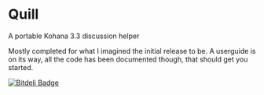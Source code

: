 Quill
=====

A portable Kohana 3.3 discussion helper

Mostly completed for what I imagined the initial release to be.
A userguide is on its way, all the code has been documented though, that should get you started.


[![Bitdeli Badge](https://d2weczhvl823v0.cloudfront.net/happyDemon/quill/trend.png)](https://bitdeli.com/free "Bitdeli Badge")


